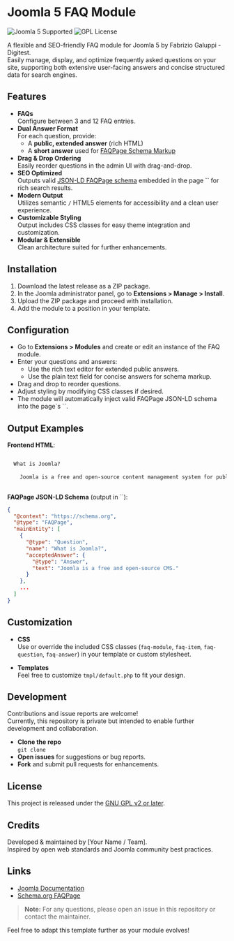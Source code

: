 # Joomla 5 FAQ Module
![Joomla 5 Supported](https://img.shields.io/badge/Joomla-5.x-%234F9F4A?logo=joomla)
![GPL License](https://img.shields.io/badge/license-GPL%20v2%2B-blue)

A flexible and SEO-friendly FAQ module for Joomla 5 by Fabrizio Galuppi - Digitest.  
Easily manage, display, and optimize frequently asked questions on your site, supporting both extensive user-facing answers and concise structured data for search engines.

## Features

- **FAQs**  
  Configure between 3 and 12 FAQ entries.
- **Dual Answer Format**  
  For each question, provide:
  - A **public, extended answer** (rich HTML)
  - A **short answer** used for [FAQPage Schema Markup](https://developers.google.com/search/docs/appearance/structured-data/faqpage)
- **Drag & Drop Ordering**  
  Easily reorder questions in the admin UI with drag-and-drop.
- **SEO Optimized**  
  Outputs valid [JSON-LD FAQPage schema](https://schema.org/FAQPage) embedded in the page `` for rich search results.
- **Modern Output**  
  Utilizes semantic `/` HTML5 elements for accessibility and a clean user experience.
- **Customizable Styling**  
  Output includes CSS classes for easy theme integration and customization.
- **Modular & Extensible**  
  Clean architecture suited for further enhancements.

## Installation

1. Download the latest release as a ZIP package.
2. In the Joomla administrator panel, go to **Extensions > Manage > Install**.
3. Upload the ZIP package and proceed with installation.
4. Add the module to a position in your template.

## Configuration

- Go to **Extensions > Modules** and create or edit an instance of the FAQ module.
- Enter your questions and answers:
  - Use the rich text editor for extended public answers.
  - Use the plain text field for concise answers for schema markup.
- Drag and drop to reorder questions.
- Adjust styling by modifying CSS classes if desired.
- The module will automatically inject valid FAQPage JSON-LD schema into the page`s ``.

## Output Examples

**Frontend HTML**:
```html

  What is Joomla?
  
    Joomla is a free and open-source content management system for publishing web content...
  

```

**FAQPage JSON-LD Schema** (output in ``):
```json
{
  "@context": "https://schema.org",
  "@type": "FAQPage",
  "mainEntity": [
    {
      "@type": "Question",
      "name": "What is Joomla?",
      "acceptedAnswer": {
        "@type": "Answer",
        "text": "Joomla is a free and open-source CMS."
      }
    },
    ...
  ]
}
```

## Customization

- **CSS**  
  Use or override the included CSS classes (`faq-module`, `faq-item`, `faq-question`, `faq-answer`) in your template or custom stylesheet.

- **Templates**  
  Feel free to customize `tmpl/default.php` to fit your design.

## Development

Contributions and issue reports are welcome!  
Currently, this repository is private but intended to enable further development and collaboration.

- **Clone the repo**  
  `git clone `
- **Open issues** for suggestions or bug reports.
- **Fork** and submit pull requests for enhancements.

## License

This project is released under the [GNU GPL v2 or later](https://www.gnu.org/licenses/gpl-2.0.html).

## Credits

Developed & maintained by [Your Name / Team].  
Inspired by open web standards and Joomla community best practices.

## Links

- [Joomla Documentation](https://docs.joomla.org/)
- [Schema.org FAQPage](https://schema.org/FAQPage)

> **Note:** For any questions, please open an issue in this repository or contact the maintainer.

Feel free to adapt this template further as your module evolves!
